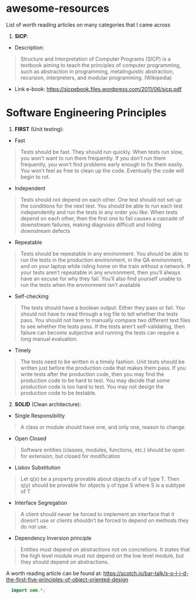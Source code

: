 
# awesome-resources
List of worth reading articles on many categories that I came across

1. __SICP__: 
  * Description: 
   
   > Structure and Interpretation of Computer Programs (SICP) is a textbook aiming to teach the principles of computer programming, such as abstraction in programming, metalinguistic abstraction, recursion, interpreters, and modular programming. (Wikipedia)
  
  * Link e-book: https://sicpebook.files.wordpress.com/2011/06/sicp.pdf

# Software Engineering Principles

1. __FIRST__ (Unit testing):

 * Fast
 > Tests should be fast. They should run quickly. When tests run slow, you won’t want
 to run them frequently. If you don’t run them frequently, you won’t find problems early
 enough to fix them easily. You won’t feel as free to clean up the code. Eventually the code
 will begin to rot.
 * Independent
 > Tests should not depend on each other. One test should not set up the conditions
 for the next test. You should be able to run each test independently and run the tests in
 any order you like. When tests depend on each other, then the first one to fail causes a cascade
 of downstream failures, making diagnosis difficult and hiding downstream defects
 * Repeatable
 > Tests should be repeatable in any environment. You should be able to run the
 tests in the production environment, in the QA environment, and on your laptop while
 riding home on the train without a network. If your tests aren’t repeatable in any environment,
 then you’ll always have an excuse for why they fail. You’ll also find yourself unable
 to run the tests when the environment isn’t available
 * Self-checking
 > The tests should have a boolean output. Either they pass or fail. You
 should not have to read through a log file to tell whether the tests pass. You should not have
 to manually compare two different text files to see whether the tests pass. If the tests aren’t
 self-validating, then failure can become subjective and running the tests can require a long
 manual evaluation.
 * Timely
 > The tests need to be written in a timely fashion. Unit tests should be written just
 before the production code that makes them pass. If you write tests after the production
 code, then you may find the production code to be hard to test. You may decide that some
 production code is too hard to test. You may not design the production code to be testable.
 
2. __SOLID__ (Clean architecture):
 * Single Responsibility 
 > A class or module should have one, and only one, reason to change.
 * Open Closed 
 > Software entities (classes, modules, functions, etc.) should be open for extension, but closed for modification
 * Liskov Substitution 
 > Let q(x) be a property provable about objects of x of type T. Then q(y) should be provable for objects y of type S where S is a subtype of T
 * Interface Segregation 
 > A client should never be forced to implement an interface that it doesn’t use or clients shouldn’t be forced to depend on methods they do not use.
 * Dependency Inversion principle
 > Entities must depend on abstractions not on concretions. It states that the high level module must not depend on the low level module, but they should depend on abstractions.
 
  A worth reading article can be found at: https://scotch.io/bar-talk/s-o-l-i-d-the-first-five-principles-of-object-oriented-design
 
 ```java
   import com.*;
 
 ```
